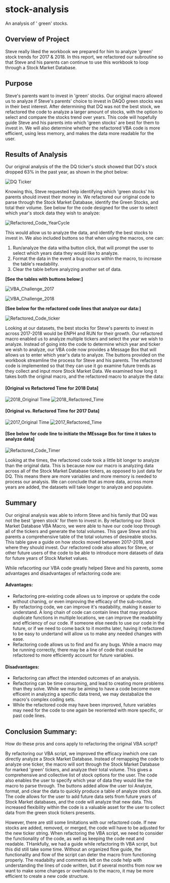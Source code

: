 # stock-analysis
An analysis of ' green' stocks.

## Overview of Project
  Steve really liked the workbook we prepared for him to analyze 'green' stock trends for 2017 & 2018. In this report, we refactored our subroutine so that Steve and his parents can continue to use this workbook to loop through a Stock Market Database.

## Purpose
Steve's parents want to invest in 'green' stocks. Our original macro allowed us to analyze if Steve's parents' choice to invest in DAQO green stocks was in their best interest. After determining that DQ was not the best stock, we refactored the code to analyze a larger amount of stocks, with the option to select and compare the stocks trend over years. This code will hopefully guide Steve and his parents into which 'green stocks' are best for them to invest in. We will also determine whether the refactored VBA code is more efficient, using less memory, and makes the data more readable for the user.

## Results of Analysis

Our original analysis of the the DQ ticker's stock showed that DQ's stock dropped 63% in the past year, as shown in the phot below:

![DQ Ticker](https://user-images.githubusercontent.com/84881187/122668503-61b4e500-d186-11eb-95f8-27b7f88e9587.PNG)

Knowing this, Steve requested help identifying which 'green stocks' his parents should invest their money in. We refactored our original code to parse through the Stock Market Database, identify the Green Stocks, and total their volume. See below for the code designed for the user to select which year's stock data they wish to analyze:

![Refactored_Code_YearCycle](https://user-images.githubusercontent.com/84881187/122672006-5a4a0780-d197-11eb-9549-023b13557a48.PNG)


This would allow us to analyze the data, and identify the best stocks to invest in. We also included buttons so that when using the macros, one can:

  1. Run/analyze the data witha button click, that will prompt the user to select which years data they would like to analyze.
  2. Format the data in the event a bug occurs within the macro, to increase the table's readability.
  3. Clear the table before analyzing another set of data.


**[See the tables with buttons below:]**


![VBA_Challenge_2017](https://user-images.githubusercontent.com/84881187/122672637-b2363d80-d19a-11eb-9376-783da10eb0cc.PNG)


![VBA_Challenge_2018](https://user-images.githubusercontent.com/84881187/122672641-b95d4b80-d19a-11eb-894c-cdbd5f072bc6.PNG)


**[See below for the refactored code lines that analyze our data:]**

![Refactored_Code_ticker](https://user-images.githubusercontent.com/84881187/122671978-34bcfe00-d197-11eb-87f3-675785b4feaf.PNG)



Looking at our datasets, the best stocks for Steve's parents to invest in across 2017-2018 would be ENPH and RUN for their growth. Our refactored macro enabled us to analyze multiple tickers and select the year we wish to analyze. Instead of going into the code to determine which year and ticker we wish to analyze, our VBA code now provides a Message Box that will allows us to enter which year's data to analyze. The buttons provided on the workbook streamline the process for Steve and his parents. The refactored code is implemented so that they can use it go examine future trends as they collect and input more Stock Market Data. We examined how long it takes both the original macro, and the refactored macro to analyze the data:


#### **[Original vs Refactored Time for 2018 Data]**

![2018_Original Time](https://user-images.githubusercontent.com/84881187/122669627-45b44200-d18c-11eb-9e33-2889dfc71f3b.PNG)
![2018_Refactored_Time](https://user-images.githubusercontent.com/84881187/122669632-49e05f80-d18c-11eb-8ce8-1311f8233151.PNG)


#### **[Original vs. Refactored Time for 2017 Data]**

![2017_Original Time](https://user-images.githubusercontent.com/84881187/122669654-62507a00-d18c-11eb-8feb-610e4fbcd7b9.PNG)
![2017_Refactored_Time](https://user-images.githubusercontent.com/84881187/122669661-654b6a80-d18c-11eb-81b0-2f217c16ac76.PNG)

#### **[See below for code line to initiate the MEssage Box for time it takes to analyze data]**

![Refactored_Code_Timer](https://user-images.githubusercontent.com/84881187/122672433-7c448980-d199-11eb-8285-b989a7e3c93e.PNG)


Looking at the times, the refactored code took a little bit longer to analyze than the original data. This is because now our macro is analyzing data across all of the Stock Market Database tickers, as opposed to just data for DQ. This means there are more variables and more memory is needed to process our analysis. We can conclude that as more data, across more years are added, the datasets will take longer to analyze and populate.


## Summary

Our original analysis was able to inform Steve and his family that DQ was not the best 'green stock' for them to invest in. By refactoring our Stock Market Database VBA Macro, we were able to have our code loop through all of the tickers and generate the total volumes. This gave Steve and his parents a comprehensive table of the total volumes of desireable stocks. This table gave a guide on how stocks moved between 2017-2018, and where they should invest. Our refactored code also allows for Steve, or other future users of the code to be able to introduce more datasets of data for future years of Stock Market values. 

While refacorting our VBA code greatly helped Steve and his parents, some advantages and disadvantages of refactoring code are:

#### Advantages:

* Refactoring pre-existing code allows us to improve or update the code without chaning, or even improving the efficacy of the sub-routine.
* By refactoring code, we can improve it's readability, making it easier to understand. A long chain of code can contain lines that may produce duplicate functions in multiple locations, we can improve the readability and efficiency of our code. If someone else needs to use our code in the future, or if we need to come back to it months later, having it refactored to be easy to undertand will allow us to make any needed changes with ease.
* Refactoring code allows us to find and fix any bugs. While a macro may be running correctly, there may be a line of code that could be refactored to more efficiently account for future variables.

#### Disadvantages:

* Refactoring can affect the intended outcomes of an analysis.
* Refactoring can be time consuming, and lead to creating more problems than they solve. While we may be aiming to have a code become more efficeint in analyzing a specific data trend, we may destabalize the macro's complex coding sets.
* While the refactored code may have been improved, future variables may need for the code to one again be reoriented with more specific, or past code lines.


## Conclusion Summary: 

How do these pros and cons apply to refactoring the original VBA script?

By refactoring our VBA script, we improved the efficacy inwhich one can directly analyze a Stock Market Database. Instead of remapping the code to analyze one ticker, the macro will sort through the Stock Market Database for marked 'green' tickers, and analyze their total volume. This gives a comprehensive and collective list of stock options for the user. The code also enables the user to specify which year of data they would like the macro to parse through. The buttons added allow the user toi Analyze, format, and clear the data to quickly produce a table of analyze stock data. The code allows for the user to add future data sets from future years of Stock Market databases, and the code will analyze that new data. This increased flexibility within the code is a valuable asset for the user to collect data from the green stock tickers presents.

However, there are still some limitations with our refactored code. If new stocks are added, removed, or merged, the code will have to be adjusted for the new ticker string. When refactoring the VBA script, we need to consider the functionality of the code, as well as keeping the code neat and readable. THankfully, we had a guide while refactoring th VBA script, but this did still take some time. Without an organized flow guide, the functionality and flow of the script can deter the macro from functioning properly. The readabilty and comments left on the code help with understanding the lines of code written, but if several months from now we want to make some changes or overhauls to the macro, it may be more efficient to create a new code structure. 

